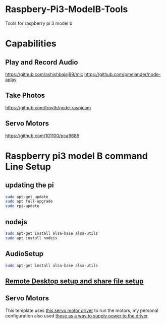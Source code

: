 # Raspbery-Pi3-ModelB-Tools
Tools for raspberry pi 3 model b

# Capabilities

## Play and Record Audio 
https://github.com/ashishbajaj99/mic
https://github.com/pmelander/node-aplay

## Take Photos
https://github.com/troyth/node-raspicam

## Servo Motors
https://github.com/101100/pca9685

# Raspberry pi3 model B command Line Setup

## updating the pi
```bash
sudo apt-get update
sudo apt full-upgrade
sudo rpi-update
```

## nodejs
```bash
sudo apt-get install alsa-base alsa-utils
sudo apt install nodejs
```

## AudioSetup
```bash
sudo apt-get install alsa-base alsa-utils
```

## [Remote Desktop setup and share file setup](http://thisdavej.com/beginners-guide-to-installing-node-js-on-a-raspberry-pi/)


## Servo Motors
This template uses [this servo motor driver](https://www.adafruit.com/product/815) 
to run the motors, my personal configuration also used [these as a way to supply power to the driver](https://www.amazon.com/gp/product/B01MY0FG0I/ref=oh_aui_detailpage_o02_s00?ie=UTF8&psc=1)